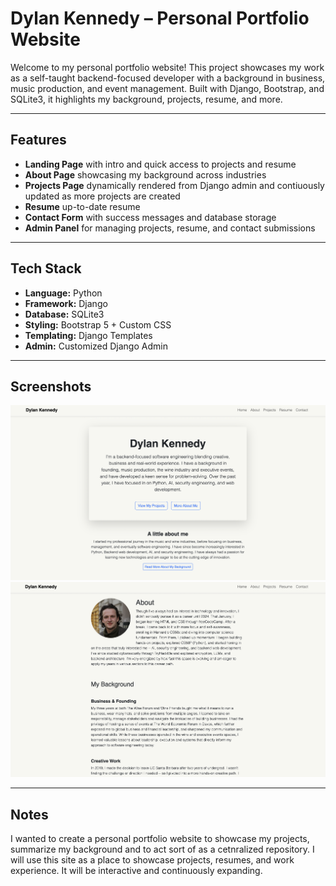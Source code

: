 # Dylan Kennedy – Personal Portfolio Website

Welcome to my personal portfolio website! This project showcases my work as a self-taught backend-focused developer with a background in business, music production, and event management. Built with Django, Bootstrap, and SQLite3, it highlights my background, projects, resume, and more.

---

## Features

- **Landing Page** with intro and quick access to projects and resume  
- **About Page** showcasing my background across industries  
- **Projects Page** dynamically rendered from Django admin and contiuously updated as more projects are created
- **Resume** up-to-date resume  
- **Contact Form** with success messages and database storage  
- **Admin Panel** for managing projects, resume, and contact submissions  

---

## Tech Stack

- **Language:** Python
- **Framework:** Django
- **Database:** SQLite3  
- **Styling:** Bootstrap 5 + Custom CSS  
- **Templating:** Django Templates  
- **Admin:** Customized Django Admin

---

## Screenshots
![Homepage Screenshot](static/images/portfolio_landing_page.png)
![About Screenshot](static/images/portfolio_about_page.png)

---

## Notes
I wanted to create a personal portfolio website to showcase my projects, summarize my background and to act sort of as a cetnralized repository. I will use this site as a place to showcase projects, resumes, and work experience. It will be interactive and continuously expanding. 